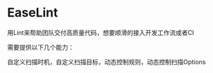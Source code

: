 # EaseLint

用Lint来帮助团队交付高质量代码，想要顺滑的接入开发工作流或者CI

需要提供以下几个能力：

自定义扫描时机，自定义扫描目标，动态控制规则，动态控制扫描Options


